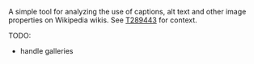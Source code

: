 A simple tool for analyzing the use of captions, alt text and other image
properties on Wikipedia wikis. See [T289443][1] for context.

TODO:
* handle galleries

[1]: https://phabricator.wikimedia.org/T289443
